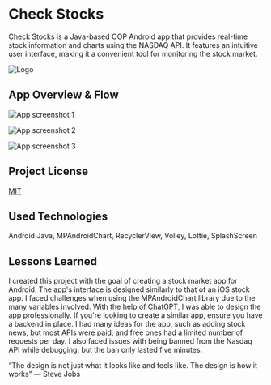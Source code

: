 
# Check Stocks

Check Stocks is a Java-based OOP Android app that provides real-time stock information and charts using the NASDAQ API. It features an intuitive user interface, making it a convenient tool for monitoring the stock market.

![Logo](https://i.ibb.co/XYFZpM2/Ba-l-ks-z-2.png)

    
## App Overview & Flow

![App screenshot 1](https://i.ibb.co/Vvv7zmc/overview1.png)

![App screenshot 2](https://i.ibb.co/8KDvx8r/searchflow.png)

![App screenshot 3](https://i.ibb.co/LkmZWTw/overview3.png)

  
## Project License

[MIT](https://choosealicense.com/licenses/mit/)

  
## Used Technologies
Android Java, MPAndroidChart, RecyclerView, Volley, Lottie, SplashScreen
  
## Lessons Learned

I created this project with the goal of creating a stock market app for Android. The app's interface is designed similarly to that of an iOS stock app. I faced challenges when using the MPAndroidChart library due to the many variables involved. With the help of ChatGPT, I was able to design the app professionally. If you're looking to create a similar app, ensure you have a backend in place. I had many ideas for the app, such as adding stock news, but most APIs were paid, and free ones had a limited number of requests per day. I also faced issues with being banned from the Nasdaq API while debugging, but the ban only lasted five minutes.

“The design is not just what it looks like and feels like. The design is how it works” — Steve Jobs
  
